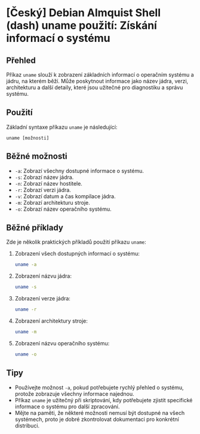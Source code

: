 # [Český] Debian Almquist Shell (dash) uname použití: Získání informací o systému

## Přehled
Příkaz `uname` slouží k zobrazení základních informací o operačním systému a jádru, na kterém běží. Může poskytnout informace jako název jádra, verzi, architekturu a další detaily, které jsou užitečné pro diagnostiku a správu systému.

## Použití
Základní syntaxe příkazu `uname` je následující:

```
uname [možnosti]
```

## Běžné možnosti
- `-a`: Zobrazí všechny dostupné informace o systému.
- `-s`: Zobrazí název jádra.
- `-n`: Zobrazí název hostitele.
- `-r`: Zobrazí verzi jádra.
- `-v`: Zobrazí datum a čas kompilace jádra.
- `-m`: Zobrazí architekturu stroje.
- `-o`: Zobrazí název operačního systému.

## Běžné příklady
Zde je několik praktických příkladů použití příkazu `uname`:

1. Zobrazení všech dostupných informací o systému:
   ```sh
   uname -a
   ```

2. Zobrazení názvu jádra:
   ```sh
   uname -s
   ```

3. Zobrazení verze jádra:
   ```sh
   uname -r
   ```

4. Zobrazení architektury stroje:
   ```sh
   uname -m
   ```

5. Zobrazení názvu operačního systému:
   ```sh
   uname -o
   ```

## Tipy
- Používejte možnost `-a`, pokud potřebujete rychlý přehled o systému, protože zobrazuje všechny informace najednou.
- Příkaz `uname` je užitečný při skriptování, kdy potřebujete zjistit specifické informace o systému pro další zpracování.
- Mějte na paměti, že některé možnosti nemusí být dostupné na všech systémech, proto je dobré zkontrolovat dokumentaci pro konkrétní distribuci.